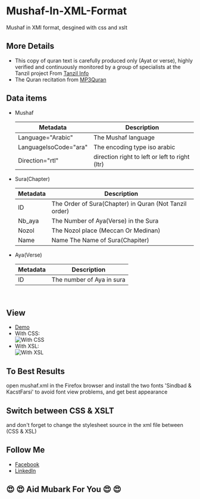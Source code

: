# Mushaf-In-XML-Format
Mushaf in XMl format, desgined with css and xslt
## More Details
- This copy of quran text is carefully produced only (Ayat or verse), highly
verified and continuously monitored by a group of specialists at the Tanzil project From [Tanzil Info](http://tanzil.info)
- The Quran recitation from [MP3Quran](https://www.mp3quran.net/)
## Data items
* Mushaf

  | Metadata              | Description                                     |
  | --------------------- | ----------------------------------------------- |
  | Language="Arabic"     | The Mushaf language                             |
  | LanguageIsoCode="ara" | The encoding type iso arabic                    |
  | Direction="rtl"       | direction right to left or left to right (ltr)  |
  
* Sura(Chapter)

  | Metadata              | Description                                            |
  | --------------------- | ------------------------------------------------------ |
  | ID                    | The Order of Sura(Chapter) in Quran (Not Tanzil order) |
  | Nb_aya                | The Number of Aya(Verse) in the Sura                   |
  | Nozol                 | The Nozol place (Meccan Or Medinan)                    |
  | Name                  | Name The Name of Sura(Chapiter)                        |
  
   
   
   
  
* Aya(Verse)

  | Metadata              | Description                                     |
  | --------------------- | ----------------------------------------------- |
  | ID                    | The number of Aya in sura                       |
  </br>
 ## View <br />
- [Demo](https://eq19.github.io/core/mushaf.xml)<br />
- With CSS: <br />
![With CSS](https://github.com/eq19/core/blob/master/Demo%20Pics/XML%20With%20CSS.png) <br />
- With XSL: <br />
![With XSL](https://github.com/yassersaidi/Mushaf-XML-XSL-CSS-DTD/blob/master/Demo%20Pics/XML%20With%20XSLT.png) <br />

## To Best Results

open mushaf.xml in the Firefox browser and install the two fonts 'Sindbad & KacstFarsi' to avoid font view problems, and get best appearance

## Switch between CSS & XSLT

and don't forget to change the stylesheet source in the xml file between (CSS & XSL)

## Follow Me
- [Facebook](https://www.facebook.com/sohoper10) <br/>
- [LinkedIn](https://www.linkedin.com/in/yasser-saidi-229275197) <br/>

## :heart_eyes: :heart_eyes: Aid Mubark For You :heart_eyes: :heart_eyes:
